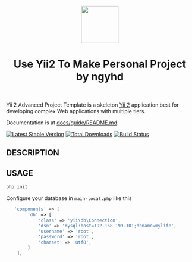 <p align="center">
    <a href="https://github.com/yiisoft" target="_blank">
        <img src="https://avatars0.githubusercontent.com/u/993323" height="100px">
    </a>
    <h1 align="center">Use Yii2 To Make Personal Project by ngyhd</h1>
    <br>
</p>

Yii 2 Advanced Project Template is a skeleton [Yii 2](http://www.yiiframework.com/) application best for
developing complex Web applications with multiple tiers.

Documentation is at [docs/guide/README.md](docs/guide/README.md).

[![Latest Stable Version](https://img.shields.io/packagist/v/yiisoft/yii2-app-advanced.svg)](https://packagist.org/packages/yiisoft/yii2-app-advanced)
[![Total Downloads](https://img.shields.io/packagist/dt/yiisoft/yii2-app-advanced.svg)](https://packagist.org/packages/yiisoft/yii2-app-advanced)
[![Build Status](https://travis-ci.org/yiisoft/yii2-app-advanced.svg?branch=master)](https://travis-ci.org/yiisoft/yii2-app-advanced)

DESCRIPTION 
-------------------

USAGE
-------------------

```php
php init
```
Configure your database in `main-local.php`
like this
```php
   'components' => [
        'db' => [
            'class' => 'yii\db\Connection',
            'dsn' => 'mysql:host=192.168.199.101;dbname=mylife',
            'username' => 'root',
            'password' => 'root',
            'charset' => 'utf8',
        ]
    ],
```